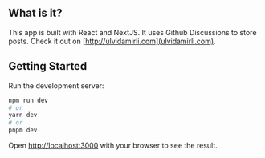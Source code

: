 ## What is it?

This app is built with React and NextJS. It uses Github Discussions to store posts.
Check it out on [http://ulvidamirli.com](ulvidamirli.com).

## Getting Started

Run the development server:

```bash
npm run dev
# or
yarn dev
# or
pnpm dev
```

Open [http://localhost:3000](http://localhost:3000) with your browser to see the result.
